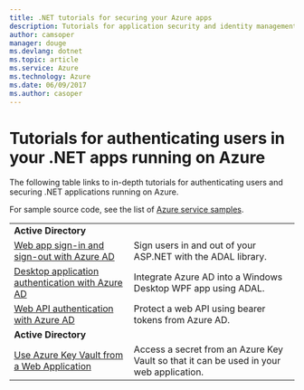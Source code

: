 ```yaml
---
title: .NET tutorials for securing your Azure apps
description: Tutorials for application security and identity management in your .NET apps runing on Azure.
author: camsoper
manager: douge
ms.devlang: dotnet
ms.topic: article
ms.service: Azure
ms.technology: Azure
ms.date: 06/09/2017
ms.author: casoper
---
```


# Tutorials for authenticating users in your .NET apps running on Azure

The following table links to in-depth tutorials for authenticating users and securing .NET applications running on Azure.

For sample source code, see the list of [Azure service samples](https://azure.microsoft.com/resources/samples/?platform=dotnet).

| | |
|---|---|
|**Active Directory**||
| [Web app sign-in and sign-out with Azure AD][1] | Sign users in and out of your ASP.NET with the ADAL library.
| [Desktop application authentication with Azure AD][2]| Integrate Azure AD into a Windows Desktop WPF app using ADAL. | 
| [Web API authentication with Azure AD][3] | Protect a web API using bearer tokens from Azure AD. |
|**Active Directory**||
| [Use Azure Key Vault from a Web Application][4] | Access a secret from an Azure Key Vault so that it can be used in your web application. | 

[1]: /azure/active-directory/develop/active-directory-devquickstarts-webapp-dotnet
[2]: /azure/active-directory/develop/active-directory-devquickstarts-dotnet
[3]: /azure/active-directory/develop/active-directory-devquickstarts-webapi-dotnet
[4]: /azure/key-vault/key-vault-use-from-web-application